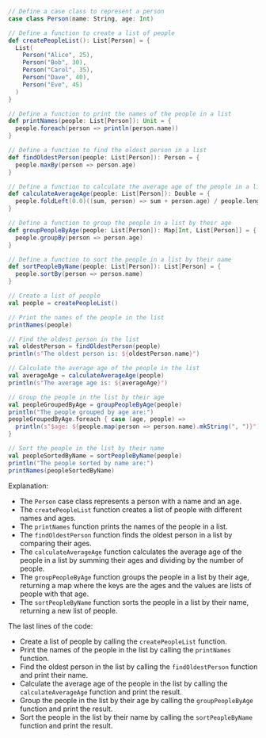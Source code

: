 ```scala
// Define a case class to represent a person
case class Person(name: String, age: Int)

// Define a function to create a list of people
def createPeopleList(): List[Person] = {
  List(
    Person("Alice", 25),
    Person("Bob", 30),
    Person("Carol", 35),
    Person("Dave", 40),
    Person("Eve", 45)
  )
}

// Define a function to print the names of the people in a list
def printNames(people: List[Person]): Unit = {
  people.foreach(person => println(person.name))
}

// Define a function to find the oldest person in a list
def findOldestPerson(people: List[Person]): Person = {
  people.maxBy(person => person.age)
}

// Define a function to calculate the average age of the people in a list
def calculateAverageAge(people: List[Person]): Double = {
  people.foldLeft(0.0)((sum, person) => sum + person.age) / people.length
}

// Define a function to group the people in a list by their age
def groupPeopleByAge(people: List[Person]): Map[Int, List[Person]] = {
  people.groupBy(person => person.age)
}

// Define a function to sort the people in a list by their name
def sortPeopleByName(people: List[Person]): List[Person] = {
  people.sortBy(person => person.name)
}

// Create a list of people
val people = createPeopleList()

// Print the names of the people in the list
printNames(people)

// Find the oldest person in the list
val oldestPerson = findOldestPerson(people)
println(s"The oldest person is: ${oldestPerson.name}")

// Calculate the average age of the people in the list
val averageAge = calculateAverageAge(people)
println(s"The average age is: ${averageAge}")

// Group the people in the list by their age
val peopleGroupedByAge = groupPeopleByAge(people)
println("The people grouped by age are:")
peopleGroupedByAge.foreach { case (age, people) =>
  println(s"$age: ${people.map(person => person.name).mkString(", ")}")
}

// Sort the people in the list by their name
val peopleSortedByName = sortPeopleByName(people)
println("The people sorted by name are:")
printNames(peopleSortedByName)
```

Explanation:

- The `Person` case class represents a person with a name and an age.
- The `createPeopleList` function creates a list of people with different names and ages.
- The `printNames` function prints the names of the people in a list.
- The `findOldestPerson` function finds the oldest person in a list by comparing their ages.
- The `calculateAverageAge` function calculates the average age of the people in a list by summing their ages and dividing by the number of people.
- The `groupPeopleByAge` function groups the people in a list by their age, returning a map where the keys are the ages and the values are lists of people with that age.
- The `sortPeopleByName` function sorts the people in a list by their name, returning a new list of people.

The last lines of the code:

- Create a list of people by calling the `createPeopleList` function.
- Print the names of the people in the list by calling the `printNames` function.
- Find the oldest person in the list by calling the `findOldestPerson` function and print their name.
- Calculate the average age of the people in the list by calling the `calculateAverageAge` function and print the result.
- Group the people in the list by their age by calling the `groupPeopleByAge` function and print the result.
- Sort the people in the list by their name by calling the `sortPeopleByName` function and print the result.